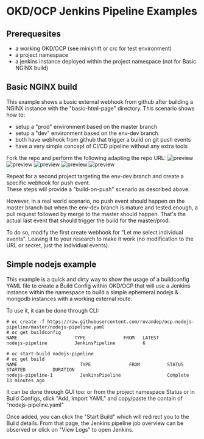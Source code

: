 # OKD/OCP Jenkins Pipeline Examples

## Prerequesites 

- a working OKD/OCP (see minishift or crc for test environment)
- a project namespace
- a jenkins instance deployed within the project namespace (not for Basic NGINX build)

## Basic NGINX build 

This example shows a basic external webhook from github after building a NGINX instance with the
"basic-html-page" directory. 
This scenario shows how to:
- setup a "prod" environment based on the master branch
- setup a "dev" environment based on the env-dev branch
- both have webhook from github that trigger a build on git push events
- have a very simple concept of CI/CD pipeline without any extra tools

Fork the repo and perform the following adapting the repo URL:
![preview](https://raw.githubusercontent.com/rovandep/ocp-nodejs-pipeline/master/images/basic-html-page-01.gif)
![preview](https://raw.githubusercontent.com/rovandep/ocp-nodejs-pipeline/master/images/basic-html-page-02.gif)
![preview](https://raw.githubusercontent.com/rovandep/ocp-nodejs-pipeline/master/images/basic-html-page-03.gif)
![preview](https://raw.githubusercontent.com/rovandep/ocp-nodejs-pipeline/master/images/basic-html-page-04.gif)
![preview](https://raw.githubusercontent.com/rovandep/ocp-nodejs-pipeline/master/images/basic-html-page-05.gif)

Repeat for a second project targeting the env-dev branch and create a specific webhook for push event.  
These steps will provide a "build-on-push" scenario as described above.

However, in a real world scenario, no push event should happen on the master branch but when the env-dev branch
is mature and tested enough, a pull request followed by merge to the master should happen. 
That's the actual last event that should trigger the build for the master/prod.

To do so, modify the first create webhook for "Let me select individual events". Leaving it to your research to 
make it work (no modification to the URL or secret, just the individual events).

## Simple nodejs example

This example is a quick and dirty way to show the usage of a buildconfig YAML file to create a 
Build Config within OKD/OCP that will use a Jenkins instance within the namespace to build
a simple ephemeral nodejs & mongodb instances with a working external route. 

To use it, it can be done through CLI: 
``` 
# oc create -f https://raw.githubusercontent.com/rovandep/ocp-nodejs-pipeline/master/nodejs-pipeline.yaml
# oc get buildconfig
NAME                     TYPE              FROM   LATEST
nodejs-pipeline          JenkinsPipeline          6

# oc start-build nodejs-pipeline
# oc get build
NAME                       TYPE              FROM          STATUS     STARTED          DURATION
nodejs-pipeline-1          JenkinsPipeline                 Complete   13 minutes ago   
``` 

It can be done through GUI too:
or from the project namespace Status or in Build Configs, click "Add, Import YAML" and copy/paste 
the contain of "nodejs-pipeline.yaml"

Once added, you can click the "Start Build" which will redirect you to the Build details. From that page,
the Jenkins pipeline job overview can be observed or click on "View Logs" to open Jenkins. 
